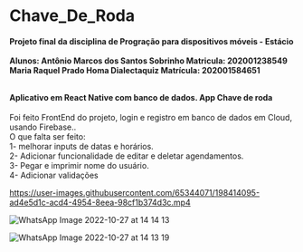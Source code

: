 # Chave_De_Roda

<h4>
Projeto final da disciplina de Progração para dispositivos móveis - Estácio 
        <br/><br/>
Alunos: Antônio Marcos dos Santos Sobrinho Matricula: 202001238549 <br/>
        Maria Raquel Prado Homa Dialectaquiz Matrícula: 202001584651<br/><br/>
        

Aplicativo em React Native com banco de dados.
App Chave de roda
</h4>
Foi feito FrontEnd do projeto, login e registro em banco de dados em Cloud, usando Firebase..<br/>
O que falta ser feito: <br/>
1- melhorar inputs de datas e horários.<br/>
2- Adicionar funcionalidade de editar e deletar agendamentos.<br/>
3- Pegar e imprimir nome do usuário.<br/>
4- Adicionar validações<br/>



https://user-images.githubusercontent.com/65344071/198414095-ad4e5d1c-acd4-4954-8eea-98cf1b374d3c.mp4

![WhatsApp Image 2022-10-27 at 14 14 13](https://user-images.githubusercontent.com/65344071/198414120-93473787-f03c-46f0-8925-8b8fade3168a.jpeg)

![WhatsApp Image 2022-10-27 at 14 13 19](https://user-images.githubusercontent.com/65344071/198414130-04cc69e5-6a6c-452f-8182-f824670024ae.jpeg)
